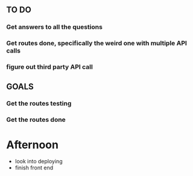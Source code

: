 ## TO DO


### Get answers to all the questions
### Get routes done, specifically the weird one with multiple API calls
### figure out third party API call 



## GOALS

### Get the routes testing

### Get the routes done


# Afternoon 

- look into deploying 
- finish front end 